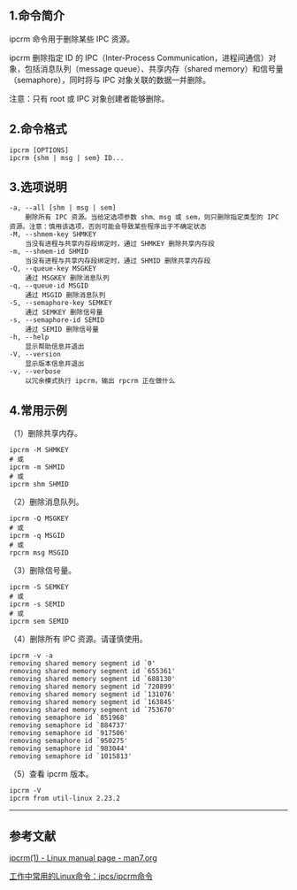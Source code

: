 ## 1.命令简介
ipcrm 命令用于删除某些 IPC 资源。

ipcrm 删除指定 ID 的 IPC（Inter-Process Communication，进程间通信）对象，包括消息队列（message queue）、共享内存（shared memory）和信号量（semaphore），同时将与 IPC 对象关联的数据一并删除。

注意：只有 root 或 IPC 对象创建者能够删除。

## 2.命令格式
```
ipcrm [OPTIONS]
ipcrm {shm | msg | sem} ID...
```

## 3.选项说明
```
-a, --all [shm | msg | sem]
	删除所有 IPC 资源。当给定选项参数 shm、msg 或 sem，则只删除指定类型的 IPC 资源。注意：慎用该选项，否则可能会导致某些程序出于不确定状态
-M, --shmem-key SHMKEY
	当没有进程与共享内存段绑定时，通过 SHMKEY 删除共享内存段
-m, --shmem-id SHMID
	当没有进程与共享内存段绑定时，通过 SHMID 删除共享内存段
-Q, --queue-key MSGKEY
	通过 MSGKEY 删除消息队列
-q, --queue-id MSGID
	通过 MSGID 删除消息队列
-S, --semaphore-key SEMKEY
	通过 SEMKEY 删除信号量
-s, --semaphore-id SEMID
	通过 SEMID 删除信号量
-h, --help
	显示帮助信息并退出
-V, --version
	显示版本信息并退出
-v, --verbose
	以冗余模式执行 ipcrm，输出 rpcrm 正在做什么
```

## 4.常用示例
（1）删除共享内存。
```
ipcrm -M SHMKEY
# 或
ipcrm -m SHMID
# 或
ipcrm shm SHMID
```
（2）删除消息队列。
```
ipcrm -Q MSGKEY
# 或
ipcrm -q MSGID
# 或
rpcrm msg MSGID
```
（3）删除信号量。
```
ipcrm -S SEMKEY
# 或
ipcrm -s SEMID
# 或
ipcrm sem SEMID
```
（4）删除所有 IPC 资源。请谨慎使用。
```
ipcrm -v -a
removing shared memory segment id `0'
removing shared memory segment id `655361'
removing shared memory segment id `688130'
removing shared memory segment id `720899'
removing shared memory segment id `131076'
removing shared memory segment id `163845'
removing shared memory segment id `753670'
removing semaphore id `851968'
removing semaphore id `884737'
removing semaphore id `917506'
removing semaphore id `950275'
removing semaphore id `983044'
removing semaphore id `1015813'
```
（5）查看 ipcrm 版本。
```
ipcrm -V
ipcrm from util-linux 2.23.2
```

---
## 参考文献
[ipcrm(1) - Linux manual page - man7.org](http://man7.org/linux/man-pages/man1/ipcrm.1.html)

[工作中常用的Linux命令：ipcs/ipcrm命令](https://www.cnblogs.com/MartinChentf/p/6057100.html)
